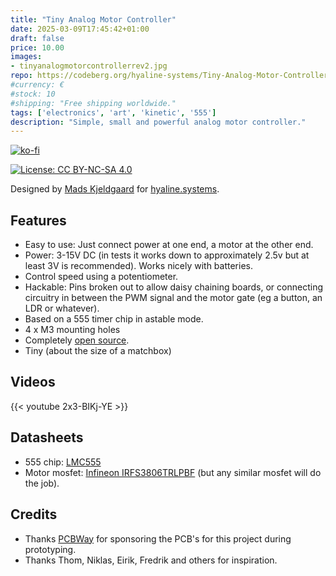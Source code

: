```yaml
---
title: "Tiny Analog Motor Controller"
date: 2025-03-09T17:45:42+01:00
draft: false
price: 10.00
images:
- tinyanalogmotorcontrollerrev2.jpg
repo: https://codeberg.org/hyaline-systems/Tiny-Analog-Motor-Controller
#currency: €
#stock: 10
#shipping: "Free shipping worldwide."
tags: ['electronics', 'art', 'kinetic', '555']
description: "Simple, small and powerful analog motor controller."
---
```


[![ko-fi](https://ko-fi.com/img/githubbutton_sm.svg)](https://ko-fi.com/X8X6RXV10)

[![License: CC BY-NC-SA 4.0](https://img.shields.io/badge/License-CC_BY--NC--SA_4.0-lightgrey.svg)](https://creativecommons.org/licenses/by-nc-sa/4.0/)

Designed by [Mads Kjeldgaard](https://madskjeldgaard.dk) for [hyaline.systems](https://hyaline.systems).

## Features

- Easy to use: Just connect power at one end, a motor at the other end.
- Power: 3-15V DC (in tests it works down to approximately 2.5v but at least 3V is recommended). Works nicely with batteries.
- Control speed using a potentiometer.
- Hackable: Pins broken out to allow daisy chaining boards, or connecting circuitry in between the PWM signal and the motor gate (eg a button, an LDR or whatever).
- Based on a 555 timer chip in astable mode.
- 4 x M3 mounting holes
- Completely [open source](https://codeberg.org/hyaline-systems/Tiny-Analog-Motor-Controller).
- Tiny (about the size of a matchbox)

## Videos

{{< youtube 2x3-BIKj-YE >}}

## Datasheets

- 555 chip: [LMC555](https://www.ti.com/lit/ds/symlink/lmc555.pdf)
- Motor mosfet: [Infineon IRFS3806TRLPBF](https://eu.mouser.com/datasheet/2/196/Infineon_IRFS3806_DataSheet_v01_01_EN-3363385.pdf) (but any similar mosfet will do the job).

## Credits

- Thanks [PCBWay](https://pcbway.com/) for sponsoring the PCB's for this project during prototyping.
- Thanks Thom, Niklas, Eirik, Fredrik and others for inspiration.

